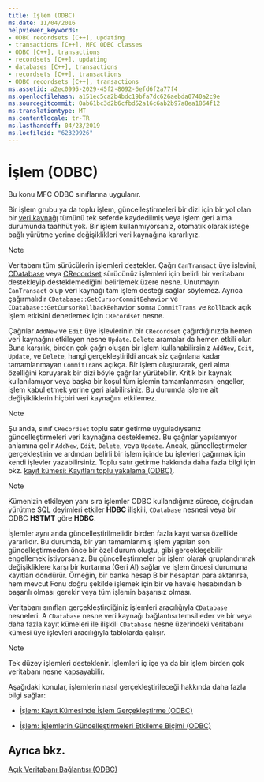 ```yaml
---
title: İşlem (ODBC)
ms.date: 11/04/2016
helpviewer_keywords:
- ODBC recordsets [C++], updating
- transactions [C++], MFC ODBC classes
- ODBC [C++], transactions
- recordsets [C++], updating
- databases [C++], transactions
- recordsets [C++], transactions
- ODBC recordsets [C++], transactions
ms.assetid: a2ec0995-2029-45f2-8092-6efd6f2a77f4
ms.openlocfilehash: a151ec5ca2b4bdc19bfa7dc626aebda0740a2c9e
ms.sourcegitcommit: 0ab61bc3d2b6cfbd52a16c6ab2b97a8ea1864f12
ms.translationtype: MT
ms.contentlocale: tr-TR
ms.lasthandoff: 04/23/2019
ms.locfileid: "62329926"
---
```

# <a name="transaction-odbc"></a>İşlem (ODBC)

Bu konu MFC ODBC sınıflarına uygulanır.

Bir işlem grubu ya da toplu işlem, güncelleştirmeleri bir dizi için bir yol olan bir [veri kaynağı](../../data/odbc/data-source-odbc.md) tümünü tek seferde kaydedilmiş veya işlem geri alma durumunda taahhüt yok. Bir işlem kullanmıyorsanız, otomatik olarak isteğe bağlı yürütme yerine değişiklikleri veri kaynağına kararlıyız.

> [!NOTE]
>  Veritabanı tüm sürücülerin işlemleri destekler. Çağrı `CanTransact` üye işlevini, [CDatabase](../../mfc/reference/cdatabase-class.md) veya [CRecordset](../../mfc/reference/crecordset-class.md) sürücünüz işlemleri için belirli bir veritabanı destekleyip desteklemediğini belirlemek üzere nesne. Unutmayın `CanTransact` olup veri kaynağı tam işlem desteği sağlar söylemez. Ayrıca çağırmalıdır `CDatabase::GetCursorCommitBehavior` ve `CDatabase::GetCursorRollbackBehavior` sonra `CommitTrans` ve `Rollback` açık işlem etkisini denetlemek için `CRecordset` nesne.

Çağrılar `AddNew` ve `Edit` üye işlevlerinin bir `CRecordset` çağırdığınızda hemen veri kaynağını etkileyen nesne `Update`. `Delete` aramalar da hemen etkili olur. Buna karşılık, birden çok çağrı oluşan bir işlem kullanabilirsiniz `AddNew`, `Edit`, `Update`, ve `Delete`, hangi gerçekleştirildi ancak siz çağrılana kadar tamamlanmayan `CommitTrans` açıkça. Bir işlem oluşturarak, geri alma özelliğini koruyarak bir dizi böyle çağrılar yürütebilir. Kritik bir kaynak kullanılamıyor veya başka bir koşul tüm işlemin tamamlanmasını engeller, işlem kabul etmek yerine geri alabilirsiniz. Bu durumda işleme ait değişikliklerin hiçbiri veri kaynağını etkilemez.

> [!NOTE]
>  Şu anda, sınıf `CRecordset` toplu satır getirme uyguladıysanız güncelleştirmeleri veri kaynağına desteklemez. Bu çağrılar yapılamıyor anlamına gelir `AddNew`, `Edit`, `Delete`, veya `Update`. Ancak, güncelleştirmeler gerçekleştirin ve ardından belirli bir işlem içinde bu işlevleri çağırmak için kendi işlevler yazabilirsiniz. Toplu satır getirme hakkında daha fazla bilgi için bkz. [kayıt kümesi: Kayıtları toplu yakalama (ODBC)](../../data/odbc/recordset-fetching-records-in-bulk-odbc.md).

> [!NOTE]
>  Kümenizin etkileyen yanı sıra işlemler ODBC kullandığınız sürece, doğrudan yürütme SQL deyimleri etkiler **HDBC** ilişkili, `CDatabase` nesnesi veya bir ODBC **HSTMT** göre **HDBC**.

İşlemler aynı anda güncelleştirilmelidir birden fazla kayıt varsa özellikle yararlıdır. Bu durumda, bir yarı tamamlanmış işlem yapılan son güncelleştirmeden önce bir özel durum oluştu, gibi gerçekleşebilir engellemek istiyorsanız. Bu güncelleştirmeler bir işlem olarak gruplandırmak değişikliklere karşı bir kurtarma (Geri Al) sağlar ve işlem öncesi durumuna kayıtları döndürür. Örneğin, bir banka hesap B bir hesaptan para aktarırsa, hem mevcut Fonu doğru şekilde işlemek için bir ve havale hesabından b başarılı olması gerekir veya tüm işlemin başarısız olması.

Veritabanı sınıfları gerçekleştirdiğiniz işlemleri aracılığıyla `CDatabase` nesneleri. A `CDatabase` nesne veri kaynağı bağlantısı temsil eder ve bir veya daha fazla kayıt kümeleri ile ilişkili `CDatabase` nesne üzerindeki veritabanı kümesi üye işlevleri aracılığıyla tablolarda çalışır.

> [!NOTE]
>  Tek düzey işlemleri desteklenir. İşlemleri iç içe ya da bir işlem birden çok veritabanı nesne kapsayabilir.

Aşağıdaki konular, işlemlerin nasıl gerçekleştirileceği hakkında daha fazla bilgi sağlar:

- [İşlem: Kayıt Kümesinde İşlem Gerçekleştirme (ODBC)](../../data/odbc/transaction-performing-a-transaction-in-a-recordset-odbc.md)

- [İşlem: İşlemlerin Güncelleştirmeleri Etkileme Biçimi (ODBC)](../../data/odbc/transaction-how-transactions-affect-updates-odbc.md)

## <a name="see-also"></a>Ayrıca bkz.

[Açık Veritabanı Bağlantısı (ODBC)](../../data/odbc/open-database-connectivity-odbc.md)
